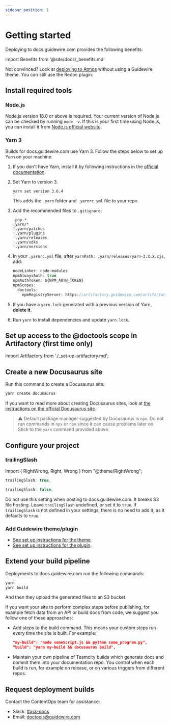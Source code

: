 ```yaml
---
sidebar_position: 1
---
```


# Getting started

Deploying to docs.guidewire.com provides the following benefits:

import Benefits from '@site/docs/\_benefits.md'

<Benefits/>

Not convinced? Look at [deploying to Atmos](./deploy-to-atmos.md) without using
a Guidewire theme. You can still use the Redoc plugin.

## Install required tools

### Node.js

Node.js version 18.0 or above is required. Your current version of Node.js can
be checked by running `node -v`. If this is your first time using Node.js, you
can install it from [Node.js official website](https://nodejs.org/en/download/).

### Yarn 3

Builds for docs.guidewire.com use Yarn 3. Follow the steps below to set up Yarn
on your machine.

1. If you don't have Yarn, install it by following instructions in the
   [official documentation](https://yarnpkg.com/getting-started/install).
2. Set Yarn to version 3.

   ```bash
   yarn set version 3.6.4
   ```

   This adds the `.yarn` folder and `.yarnrc.yml` file to your repo.

3. Add the recommended files to `.gitignore`:

   ```git title=".gitignore"
   .pnp.*
   .yarn/*
   !.yarn/patches
   !.yarn/plugins
   !.yarn/releases
   !.yarn/sdks
   !.yarn/versions
   ```

4. In your `.yarnrc.yml` file, after `yarnPath: .yarn/releases/yarn-3.X.X.cjs`,
   add:

   ```js yaml title=".yarnrc.yml"
   nodeLinker: node-modules
   npmAlwaysAuth: true
   npmAuthToken: ${NPM_AUTH_TOKEN}
   npmScopes:
     doctools:
       npmRegistryServer: https://artifactory.guidewire.com/artifactory/api/npm/doctools-npm-dev/
   ```

5. If you have a `yarn.lock` generated with a previous version of Yarn, **delete
   it**.
6. Run `yarn` to install dependencies and update `yarn.lock`.

## Set up access to the @doctools scope in Artifactory (first time only)

import Artifactory from './\_set-up-artifactory.md';

<Artifactory/>

## Create a new Docusaurus site

Run this command to create a Docusaurus site:

```bash
yarn create docusaurus
```

If you want to read more about creating Docusaurus sites, look at
[the instructions on the official Docusaurus site](https://docusaurus.io/docs/installation).

> :warning: Default package manager suggested by Docusaurus is `npx`. Do not run
> commands in `npx` or `npm` since it can cause problems later on. Stick to the
> `yarn` command provided above.

## Configure your project

### trailingSlash

import { RightWrong, Right, Wrong } from "@theme/RightWrong";

<RightWrong>
<Right>

```js title="docusaurus.config.js"
trailingSlash: true,
```

</Right>
<Wrong>

```js title="docusaurus.config.js"
trailingSlash: false,
```

</Wrong>
</RightWrong>

Do not use this setting when posting to docs.guidewire.com. It breaks S3 file
hosting. Leave `trailingSlash` undefined, or set it to `true`. If
`trailingSlash` is not defined in your settings, there is no need to add it, as
it defaults to `true`.

### Add Guidewire theme/plugin

- [See set up instructions for the theme](./Themes/Classic/set-up-theme.mdx).
- [See set up instructions for the plugin](./Plugins/Redoc/set-up-plugin.mdx).

## Extend your build pipeline

Deployments to docs.guidewire.com run the following commands:

```sh
yarn
yarn build
```

And then they upload the generated files to an S3 bucket.

If you want your site to perform complex steps before publishing, for example
fetch data from an API or build docs from code, we suggest you follow one of
these approaches:

- Add steps to the build command. This means your custom steps run every time
  the site is built. For example:
  ```json title="package.json"
  "my-build": "node someScript.js && python some_program.py",
  "build": "yarn my-build && docusaurus build",
  ```
- Maintain your own pipeline of Teamcity builds which generate docs and commit
  them into your documentation repo. You control when each build is run, for
  example on release, or on various triggers from different repos.

## Request deployment builds

Contact the ContentOps team for assistance:

- Slack: [#ask-docs](https://guidewire.slack.com/archives/C2LUW57BL)
- Email: [doctools@guidewire.com](mailto:doctools@guidewire.com)
